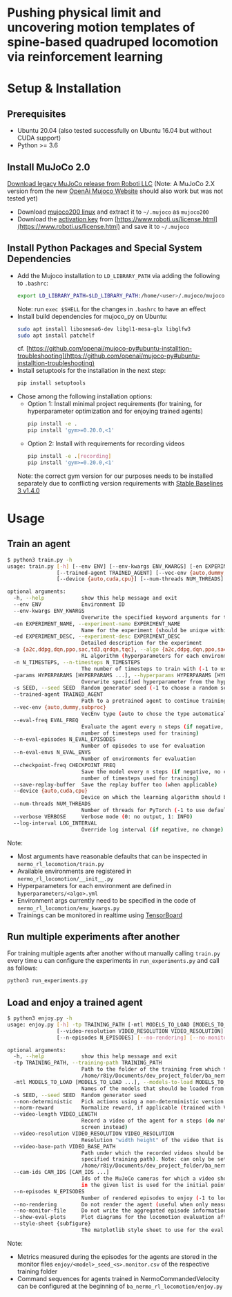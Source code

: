 # Pushing physical limit and uncovering motion templates of spine-based quadruped locomotion via reinforcement learning


# Setup & Installation
## Prerequisites
* Ubuntu 20.04 (also tested successfully on Ubuntu 16.04 but without CUDA support)
* Python >= 3.6


## Install MuJoCo 2.0
[Download legacy MuJoCo release from Roboti LLC](https://www.roboti.us/download.html) (Note: A MuJoCo 2.X version from the new [OpenAi Mujoco Website](https://mujoco.org/download) should also work but was not tested yet)

- Download [mujoco200 linux](https://www.roboti.us/download/mujoco200_linux.zip) and extract it to `~/.mujoco` as `mujoco200`
- Download the [activation key](https://www.roboti.us/file/mjkey.txt) from [https://www.roboti.us/license.html](https://www.roboti.us/license.html) and save it to `~/.mujoco`



## Install Python Packages and Special System Dependencies

- Add the Mujoco installation to `LD_LIBRARY_PATH` via adding the following to `.bashrc`:
    ```bash
    export LD_LIBRARY_PATH=$LD_LIBRARY_PATH:/home/<user>/.mujoco/mujoco200/bin
    ```
    Note: run `exec $SHELL` for the changes in `.bashrc` to have an effect
- Install build dependencies for mujoco_py on Ubuntu:
    ```bash
    sudo apt install libosmesa6-dev libgl1-mesa-glx libglfw3
    sudo apt install patchelf
    ```
    cf. [https://github.com/openai/mujoco-py#ubuntu-installtion-troubleshooting](https://github.com/openai/mujoco-py#ubuntu-installtion-troubleshooting)
- Install setuptools for the installation in the next step: 
    ```bash 
    pip install setuptools
    ```
- Chose among the following installation options:
    * Option 1: Install minimal project requirements (for training, for hyperparameter optimization and for enjoying trained agents)
        ```bash
        pip install -e .
        pip install 'gym>=0.20.0,<1'
        ```
    * Option 2: Install with requirements for recording videos
        ```bash
        pip install -e .[recording]
        pip install 'gym>=0.20.0,<1'
        ```
    Note: the correct gym version for our purposes needs to be installed separately due to conflicting version requirements with [Stable Baselines 3 v1.4.0](https://github.com/DLR-RM/stable-baselines3/releases/tag/v1.4.0)
    


# Usage
## Train an agent
```bash
$ python3 train.py -h
usage: train.py [-h] [--env ENV] [--env-kwargs ENV_KWARGS] [-en EXPERIMENT_NAME] [-ed EXPERIMENT_DESC] [-a {a2c,ddpg,dqn,ppo,sac,td3,qrdqn,tqc}] [-n N_TIMESTEPS] [-params HYPERPARAMS [HYPERPARAMS ...]] [-s SEED]
                [--trained-agent TRAINED_AGENT] [--vec-env {auto,dummy,subproc}] [--eval-freq EVAL_FREQ] [--n-eval-episodes N_EVAL_EPISODES] [--n-eval-envs N_EVAL_ENVS] [--checkpoint-freq CHECKPOINT_FREQ] [--save-replay-buffer]
                [--device {auto,cuda,cpu}] [--num-threads NUM_THREADS] [--verbose VERBOSE] [--log-interval LOG_INTERVAL]

optional arguments:
  -h, --help            show this help message and exit
  --env ENV             Environment ID
  --env-kwargs ENV_KWARGS
                        Overwrite the specified keyword arguments for the environment (pass in json format e.g. {"energy_penalty_weight": -0.1}
  -en EXPERIMENT_NAME, --experiment-name EXPERIMENT_NAME
                        Name for the experiment (should be unique within the specified env)
  -ed EXPERIMENT_DESC, --experiment-desc EXPERIMENT_DESC
                        Detailed description for the experiment
  -a {a2c,ddpg,dqn,ppo,sac,td3,qrdqn,tqc}, --algo {a2c,ddpg,dqn,ppo,sac,td3,qrdqn,tqc}
                        RL algorithm (hyperparameters for each environment are defined in `hyperparameters/<algo>.yml`)
  -n N_TIMESTEPS, --n-timesteps N_TIMESTEPS
                        The number of timesteps to train with (-1 to use the number specified in the hyperparams file)
  -params HYPERPARAMS [HYPERPARAMS ...], --hyperparams HYPERPARAMS [HYPERPARAMS ...]
                        Overwrite specified hyperparameter from the hyperparams file (e.g. learning_rate:0.01 train_freq:10)
  -s SEED, --seed SEED  Random generator seed (-1 to choose a random seed)
  --trained-agent TRAINED_AGENT
                        Path to a pretrained agent to continue training
  --vec-env {auto,dummy,subproc}
                        VecEnv type (auto to chose the type automatically depending on whether the algorithm is multiprocessing capable or not)
  --eval-freq EVAL_FREQ
                        Evaluate the agent every n steps (if negative, no evaluation). Can be a float in the range (0, 1) or and integer. A float x in (0, 1) will be interpreted as n = x * n_timesteps (where n_timesteps is the
                        number of timesteps used for training)
  --n-eval-episodes N_EVAL_EPISODES
                        Number of episodes to use for evaluation
  --n-eval-envs N_EVAL_ENVS
                        Number of environments for evaluation
  --checkpoint-freq CHECKPOINT_FREQ
                        Save the model every n steps (if negative, no checkpoint). Can be a float in the range (0, 1) or and integer. A float x in (0, 1) will be interpreted as n = x * n_timesteps (where n_timesteps is the
                        number of timesteps used for training)
  --save-replay-buffer  Save the replay buffer too (when applicable)
  --device {auto,cuda,cpu}
                        Device on which the learning algorithm should be run. When set to auto, the code will run on the GPU (via cuda) if possible.
  --num-threads NUM_THREADS
                        Number of threads for PyTorch (-1 to use default)
  --verbose VERBOSE     Verbose mode (0: no output, 1: INFO)
  --log-interval LOG_INTERVAL
                        Override log interval (if negative, no change)
```

Note:
* Most arguments have reasonable defaults that can be inspected in `nermo_rl_locomotion/train.py`
* Available environments are registered in `nermo_rl_locomotion/__init__.py`  
* Hyperparameters for each environment are defined in `hyperparameters/<algo>.yml`
* Environment args currently need to be specified in the code of `nermo_rl_locomotion/env_kwargs.py`
* Trainings can be monitored in realtime using [TensorBoard](https://www.tensorflow.org/tensorboard)


## Run multiple experiments after another
For training multiple agents after another without manually calling `train.py` every time u can configure the experiments in `run_experiments.py` and call as follows:
```bash
python3 run_experiments.py
```

## Load and enjoy a trained agent
```bash
$ python3 enjoy.py -h
usage: enjoy.py [-h] -tp TRAINING_PATH [-mtl MODELS_TO_LOAD [MODELS_TO_LOAD ...]] [-s SEED] [--non-deterministic] [--norm-reward] [--video-length VIDEO_LENGTH]
                [--video-resolution VIDEO_RESOLUTION VIDEO_RESOLUTION] [--video-base-path VIDEO_BASE_PATH] [--cam-ids CAM_IDS [CAM_IDS ...]]
                [--n-episodes N_EPISODES] [--no-rendering] [--no-monitor-file] [--show-eval-plots] [--style-sheet {subfigure}]

optional arguments:
  -h, --help            show this help message and exit
  -tp TRAINING_PATH, --training-path TRAINING_PATH
                        Path to the folder of the training from which the model(s) should be loaded. The path can be absolute or relative to
                        /home/r8iy/Documents/dev_project_folder/ba_nermo_rl_locomotion/trained_agents/models
  -mtl MODELS_TO_LOAD [MODELS_TO_LOAD ...], --models-to-load MODELS_TO_LOAD [MODELS_TO_LOAD ...]
                        Names of the models that should be loaded from the training path
  -s SEED, --seed SEED  Random generator seed
  --non-deterministic   Pick actions using a non-deterministic version of the policy
  --norm-reward         Normalize reward, if applicable (trained with VecNormalize)
  --video-length VIDEO_LENGTH
                        Record a video of the agent for n steps (do not specify in order to not record a video at all and render the agent behavior to the
                        screen instead)
  --video-resolution VIDEO_RESOLUTION VIDEO_RESOLUTION
                        Resolution "width height" of the video that is to be recorded. The higher the resolution, the longer the recording takes.
  --video-base-path VIDEO_BASE_PATH
                        Path under which the recorded videos should be saved (do not specify in order to store the videos within a 'videos' folder at the
                        specified training path). Note: can only be set when the training path is relative to
                        /home/r8iy/Documents/dev_project_folder/ba_nermo_rl_locomotion/trained_agents/models
  --cam-ids CAM_IDS [CAM_IDS ...]
                        Ids of the MuJoCo cameras for which a video should be recorded (one video for each camera). For rendering to the screen the first camera
                        in the given list is used for the initial point of view.
  --n-episodes N_EPISODES
                        Number of rendered episodes to enjoy (-1 to loop until interrupted by ctrl+c or until the videos have been recorded)
  --no-rendering        Do not render the agent (useful when only measurements via monitor are needed)
  --no-monitor-file     Do not write the aggregated episode information of the monitor to a file
  --show-eval-plots     Plot diagrams for the locomotion evaluation after each episode
  --style-sheet {subfigure}
                        The matplotlib style sheet to use for the eval plots
```

Note:
* Metrics measured during the episodes for the agents are stored in the monitor files `enjoy/<model>_seed_<s>.monitor.csv` of the respective training folder
* Command sequences for agents trained in NermoCommandedVelocity can be configured at the beginning of `ba_nermo_rl_locomotion/enjoy.py`
